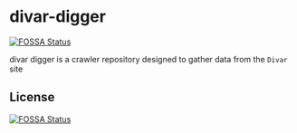 # divar-digger
[![FOSSA Status](https://app.fossa.com/api/projects/git%2Bgithub.com%2Faliinreallife%2Fdivar-digger.svg?type=shield)](https://app.fossa.com/projects/git%2Bgithub.com%2Faliinreallife%2Fdivar-digger?ref=badge_shield)

divar digger is a crawler repository designed to gather data from the `Divar` site


## License
[![FOSSA Status](https://app.fossa.com/api/projects/git%2Bgithub.com%2Faliinreallife%2Fdivar-digger.svg?type=large)](https://app.fossa.com/projects/git%2Bgithub.com%2Faliinreallife%2Fdivar-digger?ref=badge_large)